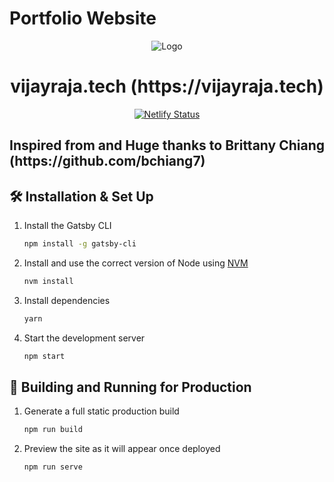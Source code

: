<h1>Portfolio Website</h1>
  
<div align="center">
  <img alt="Logo" src="https://user-images.githubusercontent.com/63943580/104952575-bf07f880-5992-11eb-99fd-74b3d0dcb4ae.png" />
</div>
<h1 align="center">
  vijayraja.tech  (https://vijayraja.tech)
</h1>


<p align="center">
  <a href="https://app.netlify.com/sites/brittanychiang/deploys" target="_blank">
    <img src="https://user-images.githubusercontent.com/63943580/104952947-7c92eb80-5993-11eb-9e53-62c1a9221f4b.png" alt="Netlify Status" />
  </a>
</p>


<h2> Inspired from and Huge thanks to Brittany Chiang (https://github.com/bchiang7) </h2>
   
  </a>


## 🛠 Installation & Set Up

1. Install the Gatsby CLI

   ```sh
   npm install -g gatsby-cli
   ```

2. Install and use the correct version of Node using [NVM](https://github.com/nvm-sh/nvm)

   ```sh
   nvm install
   ```

3. Install dependencies

   ```sh
   yarn
   ```

4. Start the development server

   ```sh
   npm start
   ```

## 🚀 Building and Running for Production

1. Generate a full static production build

   ```sh
   npm run build
   ```

1. Preview the site as it will appear once deployed

   ```sh
   npm run serve
   ```
